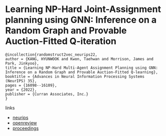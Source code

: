 # Learning NP-Hard Joint-Assignment planning using GNN: Inference on a Random Graph and Provable Auction-Fitted Q-iteration

```
@incollection{randomstruct2vec_neurips22,
author = {KANG, HYUNWOOK and Kwon, Taehwan and Morrison, James and Park, Jinkyoo},
title = {Learning NP-Hard Multi-Agent Assignment Planning using GNN: Inference on a Random Graph and Provable Auction-Fitted Q-learning},
booktitle = {Advances in Neural Information Processing Systems (NeurIPS) 35},
pages = {16098--16109},
year = {2022},
publisher = {Curran Associates, Inc.}
}
```

links
- [neurips](https://nips.cc/Conferences/2022/Schedule?showEvent=52829)
- [openreview](https://openreview.net/forum?id=VHzCiK727EL)
- [proceedings](https://papers.nips.cc//paper_files/paper/2022/hash/66ad22a4a1d2e6fe6f6f6581fadeedbc-Abstract-Conference.html)
